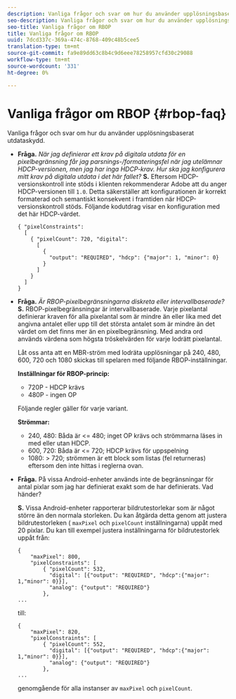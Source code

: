 ```yaml
---
description: Vanliga frågor och svar om hur du använder upplösningsbaserat utdataskydd.
seo-description: Vanliga frågor och svar om hur du använder upplösningsbaserat utdataskydd.
seo-title: Vanliga frågor om RBOP
title: Vanliga frågor om RBOP
uuid: 7dcd337c-369a-474c-8768-409c48b5cee5
translation-type: tm+mt
source-git-commit: fa9e89dd63c8b4c9d6eee78258957cfd30c29088
workflow-type: tm+mt
source-wordcount: '331'
ht-degree: 0%

---
```



# Vanliga frågor om RBOP {#rbop-faq}

Vanliga frågor och svar om hur du använder upplösningsbaserat utdataskydd.

* **Fråga.** *När jag definierar ett krav på digitala utdata för en pixelbegränsning får jag parsnings-/formateringsfel när jag utelämnar HDCP-versionen, men jag har inga HDCP-krav. Hur ska jag konfigurera mitt krav på digitala utdata i det här fallet?* **S.** Eftersom HDCP-versionskontroll inte stöds i klienten rekommenderar Adobe att du anger HDCP-versionen till `1.0`. Detta säkerställer att konfigurationen är korrekt formaterad och semantiskt konsekvent i framtiden när HDCP-versionskontroll stöds. Följande kodutdrag visar en konfiguration med det här HDCP-värdet.

   ```
   { "pixelConstraints":  
     [  
       { "pixelCount": 720, "digital":  
         [  
           {  
             "output": "REQUIRED", "hdcp": {"major": 1, "minor": 0}  
           }  
         ]  
       }  
     ]  
   }
   ```

* **Fråga.** *Är RBOP-pixelbegränsningarna diskreta eller intervallbaserade?* **S.** RBOP-pixelbegränsningar är intervallbaserade. Varje pixelantal definierar kraven för alla pixelantal som är mindre än eller lika med det angivna antalet eller upp till det största antalet som är mindre än det värdet om det finns mer än en pixelbegränsning. Med andra ord används värdena som högsta tröskelvärden för varje lodrätt pixelantal.

   Låt oss anta att en MBR-ström med lodräta upplösningar på 240, 480, 600, 720 och 1080 skickas till spelaren med följande RBOP-inställningar.

   **Inställningar för RBOP-princip:**

   * 720P - HDCP krävs
   * 480P - ingen OP

   Följande regler gäller för varje variant.

   **Strömmar:**

   * 240, 480: Båda är &lt;= 480; inget OP krävs och strömmarna läses in med eller utan HDCP.
   * 600, 720: Båda är &lt;= 720; HDCP krävs för uppspelning
   * 1080: > 720; strömmen är ett block som listas (fel returneras) eftersom den inte hittas i reglerna ovan.


* **Fråga.** På vissa Android-enheter används inte de begränsningar för antal pixlar som jag har definierat exakt som de har definierats. Vad händer?

   **S.** Vissa Android-enheter rapporterar bildrutestorlekar som är något större än den normala storleken. Du kan åtgärda detta genom att justera bildrutestorleken ( `maxPixel` och `pixelCount` inställningarna) uppåt med 20 pixlar. Du kan till exempel justera inställningarna för bildrutestorlek uppåt från:

   ```
   { 
       "maxPixel": 800, 
       "pixelConstraints": [ 
           { "pixelCount": 532, 
             "digital": [{"output": "REQUIRED", "hdcp":{"major": 1,"minor": 0}}], 
             "analog": {"output": "REQUIRED"} 
           }, 
   ... 
   ```

   till:

   ```
   { 
       "maxPixel": 820, 
       "pixelConstraints": [ 
           { "pixelCount": 552, 
             "digital": [{"output": "REQUIRED", "hdcp":{"major": 1,"minor": 0}}], 
             "analog": {"output": "REQUIRED"} 
           }, 
   ... 
   ```

   genomgående för alla instanser av `maxPixel` och `pixelCount`.

